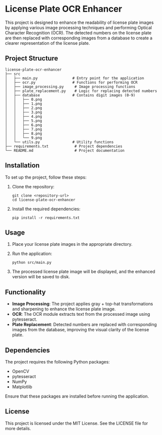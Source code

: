 # License Plate OCR Enhancer

This project is designed to enhance the readability of license plate images by applying various image processing techniques and performing Optical Character Recognition (OCR). The detected numbers on the license plate are then replaced with corresponding images from a database to create a clearer representation of the license plate.

## Project Structure

```
license-plate-ocr-enhancer
├── src
│   ├── main.py                # Entry point for the application
│   ├── ocr.py                 # Functions for performing OCR
│   ├── image_processing.py     # Image processing functions
│   ├── plate_replacement.py    # Logic for replacing detected numbers
│   ├── database               # Contains digit images (0-9)
│   │   ├── 0.png
│   │   ├── 1.png
│   │   ├── 2.png
│   │   ├── 3.png
│   │   ├── 4.png
│   │   ├── 5.png
│   │   ├── 6.png
│   │   ├── 7.png
│   │   ├── 8.png
│   │   └── 9.png
│   └── utils.py               # Utility functions
├── requirements.txt            # Project dependencies
└── README.md                   # Project documentation
```

## Installation

To set up the project, follow these steps:

1. Clone the repository:
   ```
   git clone <repository-url>
   cd license-plate-ocr-enhancer
   ```

2. Install the required dependencies:
   ```
   pip install -r requirements.txt
   ```

## Usage

1. Place your license plate images in the appropriate directory.
2. Run the application:
   ```
   python src/main.py
   ```

3. The processed license plate image will be displayed, and the enhanced version will be saved to disk.

## Functionality

- **Image Processing**: The project applies gray + top-hat transformations and sharpening to enhance the license plate image.
- **OCR**: The OCR module extracts text from the processed image using pytesseract.
- **Plate Replacement**: Detected numbers are replaced with corresponding images from the database, improving the visual clarity of the license plate.

## Dependencies

The project requires the following Python packages:

- OpenCV
- pytesseract
- NumPy
- Matplotlib

Ensure that these packages are installed before running the application.

## License

This project is licensed under the MIT License. See the LICENSE file for more details.